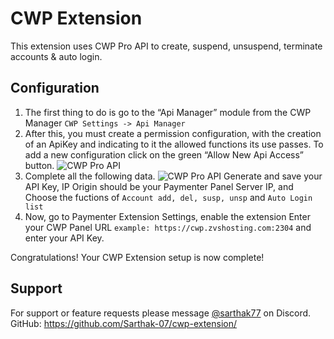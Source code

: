 # CWP Extension

This extension uses CWP Pro API to create, suspend, unsuspend, terminate accounts & auto login.

## Configuration

1. The first thing to do is go to the “Api Manager” module from the CWP Manager ``CWP Settings -> Api Manager``
2. After this, you must create a permission configuration, with the creation of an ApiKey and indicating to it the allowed functions its use passes. To add a new configuration click on the green “Allow New Api Access” button. ![CWP Pro API](https://docs.control-webpanel.com/wp-content/uploads/2019/05/pt1.png)
3. Complete all the following data. ![CWP Pro API](https://docs.control-webpanel.com/wp-content/uploads/2019/05/pt2.png) Generate and save your API Key, IP Origin should be your Paymenter Panel Server IP, and Choose the fuctions of ``Account add, del, susp, unsp`` and ``Auto Login list``
4. Now, go to Paymenter Extension Settings, enable the extension Enter your CWP Panel URL ``example: https://cwp.zvshosting.com:2304`` and enter your API Key.

Congratulations! Your CWP Extension setup is now complete!

## Support

For support or feature requests please message [@sarthak77](https://discord.stellarhost.tech/) on Discord.
GitHub: https://github.com/Sarthak-07/cwp-extension/
